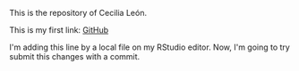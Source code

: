 This is the repository of Cecilia León.

This is my first link:
[GitHub](http://github.com)

I'm adding this line by a local file on my RStudio editor.
Now, I'm going to try submit this changes with a commit.
